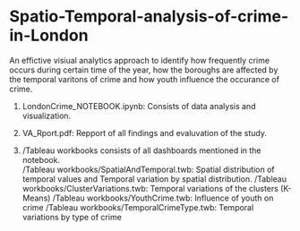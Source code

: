 # Spatio-Temporal-analysis-of-crime-in-London
An effictive visiual analytics approach to identify how frequently crime occurs during certain time of the year, how the boroughs are affected by the temporal varitons of crime and how youth influence the occurance of crime.

1) LondonCrime_NOTEBOOK.ipynb: Consists of data analysis and visualization.

2) VA_Rport.pdf: Repport of all findings and evaluvation of the study.

3) /Tableau workbooks consists of all dashboards mentioned in the notebook.  
   /Tableau workbooks/SpatialAndTemporal.twb: Spatial distribution of temporal values and Temporal variation by spatial distribution.
   /Tableau workbooks/ClusterVariations.twb: Temporal variations of the clusters (K-Means)
   /Tableau workbooks/YouthCrime.twb: Influence of youth on crime
   /Tableau workbooks/TemporalCrimeType.twb: Temporal variations by type of crime
   
